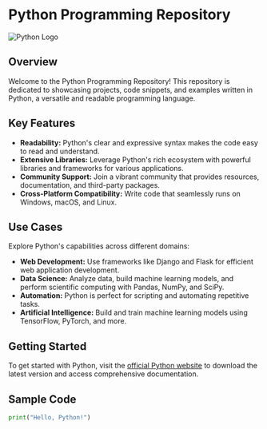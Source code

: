 # Python Programming Repository

![Python Logo](https://www.python.org/static/community_logos/python-logo.png)

## Overview

Welcome to the Python Programming Repository! This repository is dedicated to showcasing projects, code snippets, and examples written in Python, a versatile and readable programming language.

## Key Features

- **Readability:** Python's clear and expressive syntax makes the code easy to read and understand.
- **Extensive Libraries:** Leverage Python's rich ecosystem with powerful libraries and frameworks for various applications.
- **Community Support:** Join a vibrant community that provides resources, documentation, and third-party packages.
- **Cross-Platform Compatibility:** Write code that seamlessly runs on Windows, macOS, and Linux.

## Use Cases

Explore Python's capabilities across different domains:

- **Web Development:** Use frameworks like Django and Flask for efficient web application development.
- **Data Science:** Analyze data, build machine learning models, and perform scientific computing with Pandas, NumPy, and SciPy.
- **Automation:** Python is perfect for scripting and automating repetitive tasks.
- **Artificial Intelligence:** Build and train machine learning models using TensorFlow, PyTorch, and more.

## Getting Started

To get started with Python, visit the [official Python website](https://www.python.org/) to download the latest version and access comprehensive documentation.

## Sample Code

```python
print("Hello, Python!")
